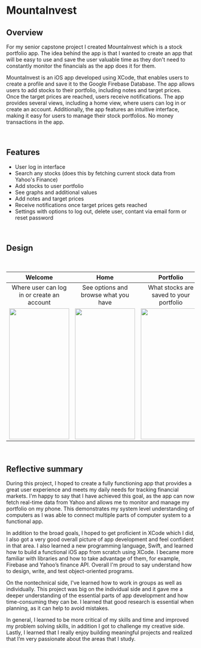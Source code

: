 # MountaInvest
## Overview

For my senior capstone project I created MountaInvest which is a stock portfolio app. The idea behind the app is that I wanted to create an app that will be easy to use and save the user valuable time as they don't need to constantly monitor the financials as the app does it for them.

MountaInvest is an iOS app developed using XCode, that enables users to create a profile and save it to the Google Firebase Database. The app allows users to add stocks to their portfolio, including notes and target prices. Once the target prices are reached, users receive notifications. The app provides several views, including a home view, where users can log in or create an account. Additionally, the app features an intuitive interface, making it easy for users to manage their stock portfolios. No money transactions in the app. 

<br>

## Features
* User log in interface
* Search any stocks (does this by fetching current stock data from Yahoo's Finance)
* Add stocks to user portfolio
* See graphs and additional values
* Add notes and target prices
* Receive notifications once target prices gets reached
* Settings with options to log out, delete user, contant via email form or reset password

<br>

## Design

<br>

Welcome |  Home | Portfolio | Settings | Graph
|:-------------------------:|:-------------------------:|:-------------------------: |:-------------------------:|:-------------------------:|
Where user can log in or create an account | See options and browse what you have | What stocks are saved to your portfolio | General settings page with additional features | Additional stocks data which updates with in real time
<img src="https://user-images.githubusercontent.com/63372623/234412707-946ea34a-3e08-4e9c-9913-9eae1433feaa.jpg" width ="160" height="350">  |  <img src="https://user-images.githubusercontent.com/63372623/234440630-abdfef3c-5970-4bc3-9ea9-42ee8b46a72e.jpg" width ="160" height="350"> | <img src="https://user-images.githubusercontent.com/63372623/234446027-09cc1716-db61-4171-8420-dd6601c46a10.jpg" width ="160" height="350"> | <img src="https://user-images.githubusercontent.com/63372623/234442621-8d90ec10-8336-4b2c-884c-c732e613fd82.jpg" width ="160" height="350">| <img src="https://user-images.githubusercontent.com/63372623/234445862-75516aae-fc7d-4b62-8ec0-fdf7af2a4a39.jpg" width ="160" height="350">


<br>

##  Reflective summary

During this project, I hoped to create a fully functioning app that provides a great user experience and meets my daily needs for tracking financial markets. I'm happy to say that I have achieved this goal, as the app can now fetch real-time data from Yahoo and allows me to monitor and manage my portfolio on my phone. This demonstrates my system level understanding of computers as I was able to connect multiple parts of computer system to a functional app.

In addition to the broad goals, I hoped to get proficient in XCode which I did, I also got a very good overall picture of app development and feel confident in that area. I also learned a new programming language, Swift, and learned how to build a functional iOS app from scratch using XCode. I became more familiar with libraries and how to take advantage of them, for example, Firebase and Yahoo’s finance API. Overall I'm proud to say understand how to design, write, and test object-oriented programs.

On the nontechnical side, I've learned how to work in groups as well as individually. This project was big on the individual side and it gave me a deeper understanding of the essential parts of app development and how time-consuming they can be. I learned that good research is essential when planning, as it can help to avoid mistakes.

In general, I learned to be more critical of my skills and time and improved my problem solving skills, in addition I got to challenge my creative side. Lastly, I learned that I really enjoy building meaningful projects and realized that I’m very passionate about the areas that I study.















